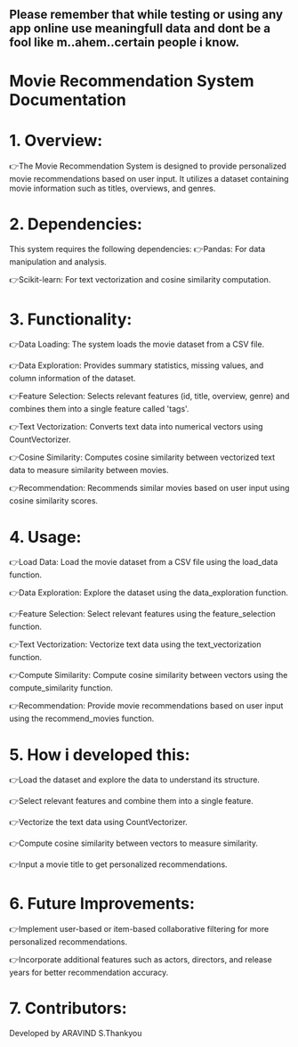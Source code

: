 ## Please remember that while testing or using any app online use meaningfull data and dont be a fool like m..ahem..certain people i know.
# Movie Recommendation System Documentation
# 1. Overview:
👉The Movie Recommendation System is designed to provide personalized movie recommendations based on user input. It utilizes a dataset containing movie information such as titles, overviews, and genres.
# 2. Dependencies:
This system requires the following dependencies:
👉Pandas: For data manipulation and analysis.

👉Scikit-learn: For text vectorization and cosine similarity computation.
# 3. Functionality:
👉Data Loading: The system loads the movie dataset from a CSV file.

👉Data Exploration: Provides summary statistics, missing values, and column information of the dataset.

👉Feature Selection: Selects relevant features (id, title, overview, genre) and combines them into a single feature called 'tags'.

👉Text Vectorization: Converts text data into numerical vectors using CountVectorizer.

👉Cosine Similarity: Computes cosine similarity between vectorized text data to measure similarity between movies.

👉Recommendation: Recommends similar movies based on user input using cosine similarity scores.

# 4. Usage:
👉Load Data: Load the movie dataset from a CSV file using the load_data function.

👉Data Exploration: Explore the dataset using the data_exploration function.

👉Feature Selection: Select relevant features using the feature_selection function.

👉Text Vectorization: Vectorize text data using the text_vectorization function.

👉Compute Similarity: Compute cosine similarity between vectors using the compute_similarity function.

👉Recommendation: Provide movie recommendations based on user input using the recommend_movies function.

# 5. How i developed this:
👉Load the dataset and explore the data to understand its structure.

👉Select relevant features and combine them into a single feature.

👉Vectorize the text data using CountVectorizer.

👉Compute cosine similarity between vectors to measure similarity.

👉Input a movie title to get personalized recommendations.


# 6. Future Improvements:

👉Implement user-based or item-based collaborative filtering for more personalized recommendations.

👉Incorporate additional features such as actors, directors, and release years for better recommendation accuracy.

# 7. Contributors:

Developed by ARAVIND S.Thankyou

